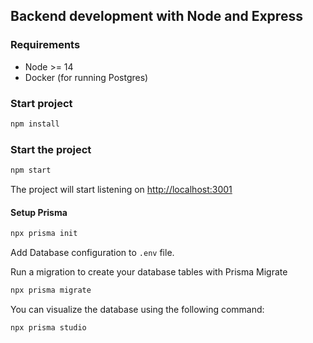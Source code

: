 ## Backend development with Node and Express

### Requirements

- Node >= 14
- Docker (for running Postgres)

### Start project

```bash
npm install
```
### Start the project

```bash
npm start
```

The project will start listening on [http://localhost:3001](http://localhost:3001)

#### Setup Prisma

```bash
npx prisma init
```

Add Database configuration to `.env` file.

Run a migration to create your database tables with Prisma Migrate

```bash
npx prisma migrate
```
You can visualize the database using the following command:

```bash
npx prisma studio
```







